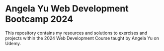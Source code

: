 # Angela Yu Web Development Bootcamp 2024
 This repository contains my resources and solutions to exercises and projects within the 2024 Web Development Course taught by Angela Yu on Udemy.
